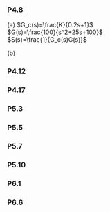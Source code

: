 ### P4.8
(a) 
$G_c(s)=\frac{K}{0.2s+1}$  
$G(s)=\frac{100}{s^2+25s+100}$  
$S(s)=\frac{1}{G_c(s)G(s)}$


(b)





### P4.12






### P4.17



### P5.3



### P5.5



### P5.7



### P5.10



### P6.1



### P6.6




